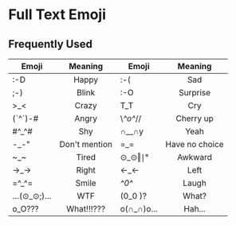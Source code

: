 Full Text Emoji
===============

Frequently Used
---------------

| Emoji         |     Meaning   | Emoji         |     Meaning   |
| ------------- |:-------------:| ------------- |:-------------:|
| :-D           | Happy         | :-(           | Sad           |
| ;-)           | Blink         | :-O           | Surprise      |
| >_<           | Crazy         | T_T           | Cry           |
| (ˋ^ˊ)-#        | Angry         | \\*^o^*//     | Cherry up     |
| #^_^#         | Shy           | ∩__∩y         | Yeah          |
| -_-"          | Don't mention | =_=           | Have no choice|
| ~_~           | Tired         | ⊙_⊙‖∣°         | Awkward       |
| →_→           | Right         | ←_←           | Left          |
| =^_^=         | Smile         | *^0^*         | Laugh         |
| …(⊙_⊙;)…      | WTF           | (0_0 )?       | What?         |
| o_O???        | What!!!???    | o(∩_∩)o...    | Hah...        |
